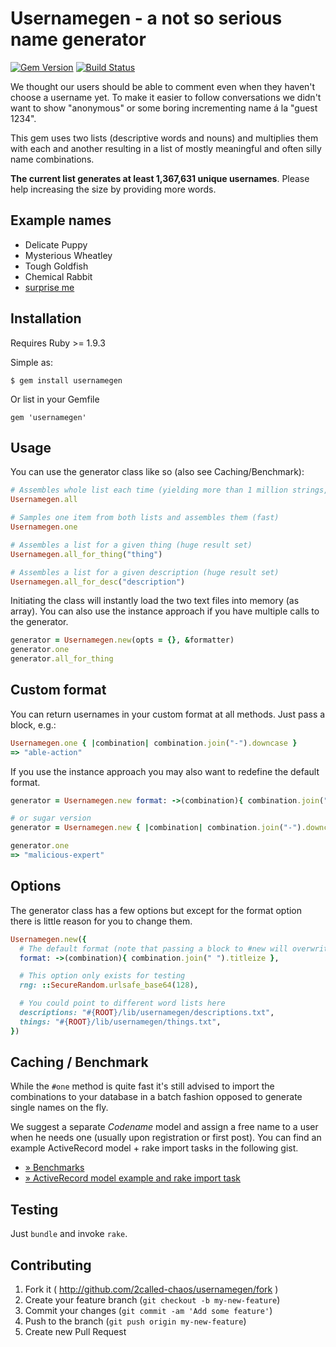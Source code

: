 # Usernamegen - a not so serious name generator

[![Gem Version](https://badge.fury.io/rb/usernamegen.svg)](http://badge.fury.io/rb/usernamegen)
[![Build Status](https://travis-ci.org/2called-chaos/usernamegen.svg?branch=master)](https://travis-ci.org/2called-chaos/usernamegen)

We thought our users should be able to comment even when they haven't choose a username yet.
To make it easier to follow conversations we didn't want to show "anonymous" or some boring incrementing name á la "guest 1234".

This gem uses two lists (descriptive words and nouns) and multiplies them with each and another resulting in a list of mostly meaningful and often silly name combinations.

**The current list generates at least 1,367,631 unique usernames**. Please help increasing the size by providing more words.

## Example names

  * Delicate Puppy
  * Mysterious Wheatley
  * Tough Goldfish
  * Chemical Rabbit
  * [surprise me](https://de.gamesplanet.com/namegen)


## Installation

Requires Ruby >= 1.9.3

Simple as:

    $ gem install usernamegen

Or list in your Gemfile

    gem 'usernamegen'


## Usage

You can use the generator class like so (also see Caching/Benchmark):

```ruby
# Assembles whole list each time (yielding more than 1 million strings, cache them!)
Usernamegen.all

# Samples one item from both lists and assembles them (fast)
Usernamegen.one

# Assembles a list for a given thing (huge result set)
Usernamegen.all_for_thing("thing")

# Assembles a list for a given description (huge result set)
Usernamegen.all_for_desc("description")
```

Initiating the class will instantly load the two text files into memory (as array). You can also use the instance approach if you have multiple calls to the generator.

```ruby
generator = Usernamegen.new(opts = {}, &formatter)
generator.one
generator.all_for_thing
```

## Custom format

You can return usernames in your custom format at all methods. Just pass a block, e.g.:

```ruby
Usernamegen.one { |combination| combination.join("-").downcase }
=> "able-action"
```

If you use the instance approach you may also want to redefine the default format.

```ruby
generator = Usernamegen.new format: ->(combination){ combination.join("-").downcase }

# or sugar version
generator = Usernamegen.new { |combination| combination.join("-").downcase }

generator.one
=> "malicious-expert"
```


## Options

The generator class has a few options but except for the format option there is little reason for you to change them.

```ruby
Usernamegen.new({
  # The default format (note that passing a block to #new will overwrite the hash option)
  format: ->(combination){ combination.join(" ").titleize },

  # This option only exists for testing
  rng: ::SecureRandom.urlsafe_base64(128),

  # You could point to different word lists here
  descriptions: "#{ROOT}/lib/usernamegen/descriptions.txt",
  things: "#{ROOT}/lib/usernamegen/things.txt",
})
```


## Caching / Benchmark

While the `#one` method is quite fast it's still advised to import the combinations to your database in a batch fashion opposed to generate single names on the fly.

We suggest a separate _Codename_ model and assign a free name to a user when he needs one (usually upon registration or first post). You can find an example ActiveRecord model + rake import tasks in the following gist.

  * [» Benchmarks](https://gist.github.com/2called-chaos/a0ea619fdc7ef245719d)
  * [» ActiveRecord model example and rake import task](https://gist.github.com/2called-chaos/46705324d913e4f9cc6b)


## Testing

Just `bundle` and invoke `rake`.

## Contributing

1. Fork it ( http://github.com/2called-chaos/usernamegen/fork )
2. Create your feature branch (`git checkout -b my-new-feature`)
3. Commit your changes (`git commit -am 'Add some feature'`)
4. Push to the branch (`git push origin my-new-feature`)
5. Create new Pull Request
